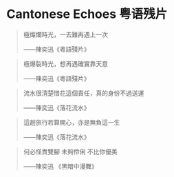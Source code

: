 # Cantonese Echoes 粤语残片



> 極燦爛時光，一去難再遇上一次
> 
> ——陳奕迅《粵語殘片》 

  

> 極爆裂時光，想再遇確實靠天意
> 
> ——陳奕迅《粵語殘片》 

  

> 流水很清楚惜花這個責任，真的身份不過送運
> 
> ——陳奕迅《落花流水》 

  

> 這趟旅行若算開心，亦是無負這一生
> 
> ——陳奕迅《落花流水》 


> 何必怪責雙腳 未夠伶俐 不比你優美
> 
> ——陳奕迅 《黑暗中漫舞》
